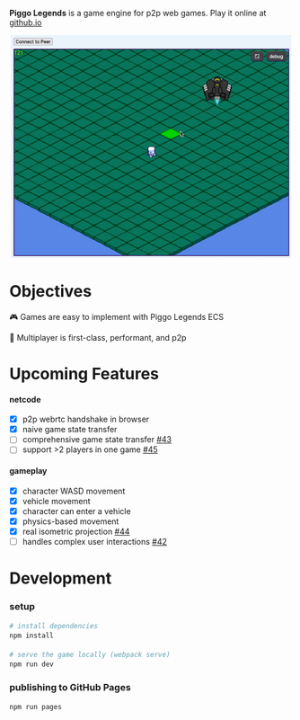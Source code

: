 __Piggo Legends__ is a game engine for p2p web games. Play it online at [github.io](https://alexanderclarktx.github.io/piggo-legends/)

<p align="center">
  <img src="screenshots/5.gif" style="width:500px">
</p>

# Objectives

🎮 Games are easy to implement with Piggo Legends ECS

👾 Multiplayer is first-class, performant, and p2p

# Upcoming Features

#### netcode
- [x] p2p webrtc handshake in browser
- [x] naive game state transfer
- [ ] comprehensive game state transfer [#43](https://github.com/alexanderclarktx/piggo-legends/issues/43)
- [ ] support >2 players in one game [#45](https://github.com/alexanderclarktx/piggo-legends/issues/45)

#### gameplay
- [x] character WASD movement
- [x] vehicle movement
- [x] character can enter a vehicle
- [x] physics-based movement
- [x] real isometric projection [#44](https://github.com/alexanderclarktx/piggo-legends/issues/44)
- [ ] handles complex user interactions [#42](https://github.com/alexanderclarktx/piggo-legends/issues/42)

# Development

### setup

```bash
# install dependencies
npm install

# serve the game locally (webpack serve)
npm run dev
```

### publishing to GitHub Pages
```bash
npm run pages
```
